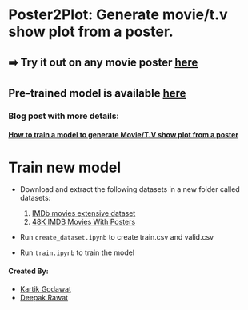 # Poster2Plot: Generate movie/t.v show plot from a poster.

## ➡️ Try it out on any movie poster [here](https://huggingface.co/spaces/deepklarity/poster2plot)

## Pre-trained model is available [here](https://huggingface.co/deepklarity/poster2plot)

### Blog post with more details:
#### [How to train a model to generate Movie/T.V show plot from a poster](https://medium.com/@dsr.ai/how-to-train-a-model-to-generate-movie-t-v-show-plot-from-a-poster-eec6aea454ca)

# Train new model

- Download and extract the following datasets in a new folder called datasets:

  1. [IMDb movies extensive dataset](https://www.kaggle.com/stefanoleone992/imdb-extensive-dataset)
  2. [48K IMDB Movies With Posters](https://www.kaggle.com/rezaunderfit/48k-imdb-movies-with-posters)

- Run `create_dataset.ipynb` to create train.csv and valid.csv
- Run `train.ipynb` to train the model

#### Created By:

- [Kartik Godawat](https://twitter.com/kartik_godawat)
- [Deepak Rawat](https://twitter.com/dsr_ai)